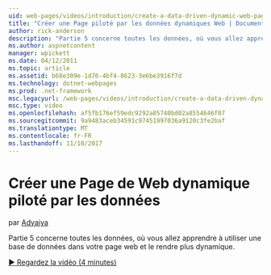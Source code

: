 ```yaml
---
uid: web-pages/videos/introduction/create-a-data-driven-dynamic-web-page
title: "Créer une Page piloté par les données dynamiques Web | Documents Microsoft"
author: rick-anderson
description: "Partie 5 concerne toutes les données, où vous allez apprendre à utiliser une base de données dans votre page web et le rendre plus dynamique."
ms.author: aspnetcontent
manager: wpickett
ms.date: 04/12/2011
ms.topic: article
ms.assetid: b68e309e-1d76-4bf4-8623-3e6be3916f7d
ms.technology: dotnet-webpages
ms.prod: .net-framework
msc.legacyurl: /web-pages/videos/introduction/create-a-data-driven-dynamic-web-page
msc.type: video
ms.openlocfilehash: af5fb176ef59edc9292a85740bd02a8554646f07
ms.sourcegitcommit: 9a9483aceb34591c97451997036a9120c3fe2baf
ms.translationtype: MT
ms.contentlocale: fr-FR
ms.lasthandoff: 11/10/2017
---
```

<a name="create-a-data-driven-dynamic-web-page"></a>Créer une Page de Web dynamique piloté par les données
====================
par [Advaiya](https://twitter.com/Advaiyasolns)

Partie 5 concerne toutes les données, où vous allez apprendre à utiliser une base de données dans votre page web et le rendre plus dynamique.

[&#9654; Regardez la vidéo (4 minutes)](https://channel9.msdn.com/Blogs/ASP-NET-Site-Videos/create-a-data-driven-dynamic-web-page)
